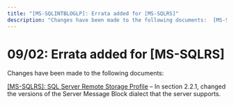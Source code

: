 ```yaml
---
title: "[MS-SQLINTBLOGLP]: Errata added for [MS-SQLRS]"
description: "Changes have been made to the following documents:  [MS-SQLRS]: SQL Server Remote Storage Profile – In section 2.2.1,"
---
```


# 09/02: Errata added for [MS-SQLRS]

<p>Changes have been made to the following documents:</p>

<p><span><a href="https://sqlprotocoldocs-cgcjdngdb5dee9c6.b02.azurefd.net/MS-SQLRS/%5bMS-SQLRS%5d-errata.pdf">[MS-SQLRS]:
SQL Server Remote Storage Profile</a></span> – In section 2.2.1, changed the
versions of the Server Message Block dialect that the server supports.</p>


                